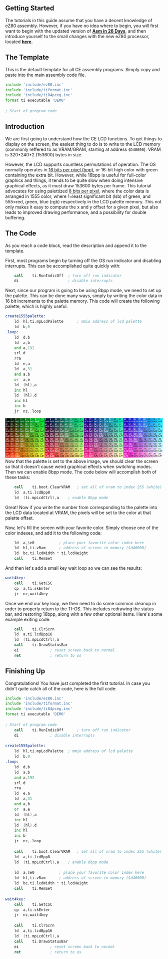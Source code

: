 
## Getting Started

The tutorials in this guide assume that you have a decent knowledge of eZ80 assembly.
However, if you have no idea where to begin, you will first want to begin with the updated version of [**Asm in 28 Days**](http://media.taricorp.net/83pa28d/lesson/), and then introduce yourself to the small changes with the new eZ80 processor, located [**here**](../appendix/eZ80-differences.md).

## The Template

This is the default template for all CE assembly programs.
Simply copy and paste into the main assembly code file.

```asm
include 'include/ez80.inc'
include 'include/tiformat.inc'
include 'include/ti84pceg.inc'
format ti executable 'DEMO'

; Start of program code
```

## Introduction

We are first going to understand how the CE LCD functions.
To get things to display on the screen, the easiest thing to do is to write to the LCD memory (commonly reffered to as VRAM/GRAM, starting at address `$D40000`).
VRAM is 320\*240\*2 (153600) bytes in size.

However, the LCD supports countless permutations of operation.
The OS normally operates in [16 bits per pixel (bpp)](https://en.wikipedia.org/wiki/High_color), or 16-bit high color with green containing the extra bit.
However, while 16bpp is useful for full-color graphics and things, it tends to be quite slow when doing intensive graphical effects, as it must draw 153600 bytes per frame.
This tutorial advocates for using palettized [8 bits per pixel](https://en.wikipedia.org/wiki/8-bit_color), where the color data is arranged in 1555 color, where 1=least significant bit (lsb) of green, and 555=red, green, blue (rgb) respectively in the LCD palette memory.
This not only makes it easy to compute the x and y offset for a given pixel, but also leads to improved drawing performance, and a possibility for double buffering.

## The Code

As you reach a code block, read the description and append it to the template.

First, most programs begin by turning off the OS run indicator and disabling interrupts. This can be accomplished quite quickly with:

```asm
	call	ti.RunIndicOff	; turn off run indicator
	di						; disable interrupts
```

Next, since our program is going to be using 8bpp mode, we need to set up the palette. This can be done many ways, simply by writing the color data in 16 bit increments to the palette memory. This code will create the following palette, which is highly useful.

```asm
create1555palette:
	ld	hl,ti.mpLcdPalette		; mmio address of lcd palette
	ld	b,0
.loop:
	ld	d,b
	ld	a,b
	and	a,192
	srl	d
	rra
	ld	e,a
	ld	a,31
	and	a,b
	or	a,e
	ld	(hl),a
	inc	hl
	ld	(hl),d
	inc	hl
	inc	b
	jr	nz,.loop
```

![1555 Palette](../appendix/rgbhlpalette.png "Special thanks to Shaun 'Merthsoft' McFall for generating this image")
Now that the palette is set to the above image, we should clear the screen so that it doesn't cause weird graphical effects when switching modes.
Then we can enable 8bpp mode.
The code below will accomplish both of these tasks:

```asm
	call	ti.boot.ClearVRAM	; set all of vram to index 255 (white)
	ld	a,ti.lcdBpp8
	ld	(ti.mpLcdCtrl),a	; enable 8bpp mode
```

Great!
Now if you write the number from corresponding to the palette into the LCD data located at VRAM, the pixels will be set to the color at that palette offset.

Now, let's fill the screen with your favorite color.
Simply choose one of the color indexes, and add it to the following code:

```asm
	ld	a,$e0			; place your favorite color index here
	ld	hl,ti.vRam		; address of screen in memory ($d40000)
	ld	bc,ti.lcdWidth * ti.lcdHeight
	call	ti.MemSet
```

And then let's add a small key wait loop so we can see the results:

```asm
wait4key:
	call	ti.GetCSC
	cp	a,ti.skEnter
	jr	nz,wait4key
```

Once we end our key loop, we then need to do some common cleanup in order to properly return to the TI-OS.
This includes redrawing the status bar, and restoring 16bpp, along with a few other optional items.
Here's some example exiting code:

```asm
	call	ti.ClrScrn
	ld	a,ti.lcdBpp16
	ld	(ti.mpLcdCtrl),a
	call	ti.DrawStatusBar
	ei				; reset screen back to normal
	ret				; return to os
```

## Finishing Up

Congratulations! You have just completed the first tutorial.
In case you didn't quite catch all of the code, here is the full code:

```asm
include 'include/ez80.inc'
include 'include/tiformat.inc'
include 'include/ti84pceg.inc'
format ti executable 'DEMO'

; Start of program code
	call	ti.RunIndicOff		; turn off run indicator
	di				; disable interrupts

create1555palette:
	ld	hl,ti.mpLcdPalette	; mmio address of lcd palette
	ld	b,0
.loop:
	ld	d,b
	ld	a,b
	and	a,192
	srl	d
	rra
	ld	e,a
	ld	a,31
	and	a,b
	or	a,e
	ld	(hl),a
	inc	hl
	ld	(hl),d
	inc	hl
	inc	b
	jr	nz,.loop

	call	ti.boot.ClearVRAM	; set all of vram to index 255 (white)
	ld	a,ti.lcdBpp8
	ld	(ti.mpLcdCtrl),a	; enable 8bpp mode

	ld	a,$e0			; place your favorite color index here
	ld	hl,ti.vRam		; address of screen in memory ($d40000)
	ld	bc,ti.lcdWidth * ti.lcdHeight
	call	ti.MemSet

wait4key:
	call	ti.GetCSC
	cp	a,ti.skEnter
	jr	nz,wait4key

	call	ti.ClrScrn
	ld	a,ti.lcdBpp16
	ld	(ti.mpLcdCtrl),a
	call	ti.DrawStatusBar
	ei				; reset screen back to normal
	ret				; return to os
```
